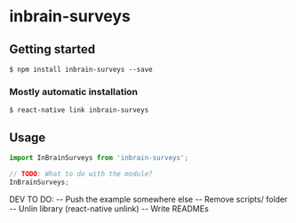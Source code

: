 # inbrain-surveys

## Getting started

`$ npm install inbrain-surveys --save`

### Mostly automatic installation

`$ react-native link inbrain-surveys`

## Usage
```javascript
import InBrainSurveys from 'inbrain-surveys';

// TODO: What to do with the module?
InBrainSurveys;
```


DEV TO DO:
-- Push the example somewhere else
-- Remove scripts/ folder
-- Unlin library (react-native unlink)
-- Write READMEs